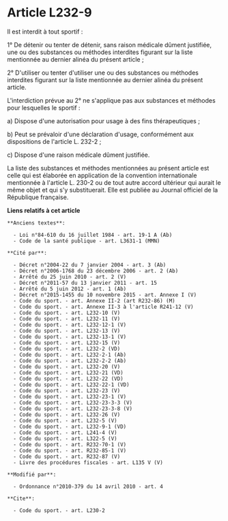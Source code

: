 # Article L232-9

Il est interdit à tout sportif : 

1° De détenir ou tenter de détenir, sans raison médicale dûment justifiée, une ou des substances ou méthodes interdites
figurant sur la liste mentionnée au dernier alinéa du présent article ; 

2° D'utiliser ou tenter d'utiliser une ou des substances ou méthodes interdites figurant sur la liste mentionnée au dernier
alinéa du présent article.

L'interdiction prévue au 2° ne s'applique pas aux substances et méthodes pour lesquelles le sportif : 

a) Dispose d'une autorisation pour usage à des fins thérapeutiques ; 

b) Peut se prévaloir d'une déclaration d'usage, conformément aux dispositions de l'article L. 232-2 ; 

c) Dispose d'une raison médicale dûment justifiée. 

La liste des substances et méthodes mentionnées au présent article est celle qui est élaborée en application de la convention
internationale mentionnée à l'article L. 230-2 ou de tout autre accord ultérieur qui aurait le même objet et qui s'y
substituerait. Elle est publiée au Journal officiel de la République française.

**Liens relatifs à cet article**

	**Anciens textes**:

	  - Loi n°84-610 du 16 juillet 1984 - art. 19-1 A (Ab)
	  - Code de la santé publique - art. L3631-1 (MMN)

	**Cité par**:

	  - Décret n°2004-22 du 7 janvier 2004 - art. 3 (Ab)
	  - Décret n°2006-1768 du 23 décembre 2006 - art. 2 (Ab)
	  - Arrêté du 25 juin 2010 - art. 2 (V)
	  - Décret n°2011-57 du 13 janvier 2011 - art. 15
	  - Arrêté du 5 juin 2012 - art. 1 (Ab)
	  - Décret n°2015-1455 du 10 novembre 2015 - art. Annexe I (V)
	  - Code du sport. - art. Annexe II-2 (art R232-86) (M)
	  - Code du sport. - art. Annexe II-3 à l'article R241-12 (V)
	  - Code du sport. - art. L232-10 (V)
	  - Code du sport. - art. L232-11 (V)
	  - Code du sport. - art. L232-12-1 (V)
	  - Code du sport. - art. L232-13 (V)
	  - Code du sport. - art. L232-13-1 (V)
	  - Code du sport. - art. L232-15 (V)
	  - Code du sport. - art. L232-2 (VD)
	  - Code du sport. - art. L232-2-1 (Ab)
	  - Code du sport. - art. L232-2-2 (Ab)
	  - Code du sport. - art. L232-20 (V)
	  - Code du sport. - art. L232-21 (VD)
	  - Code du sport. - art. L232-22 (VD)
	  - Code du sport. - art. L232-22-1 (VD)
	  - Code du sport. - art. L232-23 (V)
	  - Code du sport. - art. L232-23-1 (V)
	  - Code du sport. - art. L232-23-3-3 (V)
	  - Code du sport. - art. L232-23-3-8 (V)
	  - Code du sport. - art. L232-26 (V)
	  - Code du sport. - art. L232-5 (V)
	  - Code du sport. - art. L232-9-1 (VD)
	  - Code du sport. - art. L241-4 (V)
	  - Code du sport. - art. L322-5 (V)
	  - Code du sport. - art. R232-70-1 (V)
	  - Code du sport. - art. R232-85-1 (V)
	  - Code du sport. - art. R232-87 (V)
	  - Livre des procédures fiscales - art. L135 V (V)

	**Modifié par**:

	  - Ordonnance n°2010-379 du 14 avril 2010 - art. 4

	**Cite**:

	  - Code du sport. - art. L230-2
